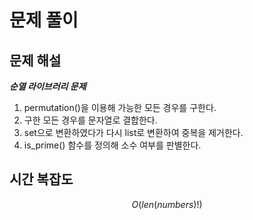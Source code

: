   # 문제 풀이

## 문제 해설


***순열 라이브러리 문제***

1. permutation()을 이용해 가능한 모든 경우를 구한다.
2. 구한 모든 경우를 문자열로 결합한다.
3. set으로 변환하였다가 다시 list로 변환하여 중복을 제거한다.
4. is_prime() 함수를 정의해 소수 여부를 판별한다.


## 시간 복잡도
$$O(len(numbers)!)$$

